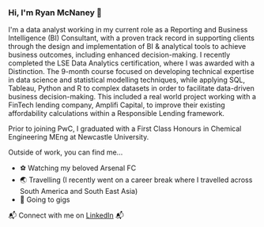 ### Hi, I'm Ryan McNaney 👋

I'm a data analyst working in my current role as a Reporting and Business Intelligence (BI) Consultant, with a proven track record in supporting clients through the design and implementation of BI & analytical tools to achieve business outcomes, including enhanced decision-making. I recently completed the LSE Data Analytics certification, where I was awarded with a Distinction. The 9-month course focused on developing technical expertise in data science and statistical modelling techniques, while applying SQL, Tableau, Python and R to complex datasets in order to facilitate data-driven business decision-making. This included a real world project working with a FinTech lending company, Amplifi Capital, to improve their existing affordability calculations within a Responsible Lending framework.

Prior to joining PwC, I graduated with a First Class Honours in Chemical Engineering MEng at Newcastle University.

Outside of work, you can find me...

- ⚽ Watching my beloved Arsenal FC
- :earth_asia: Travelling (I recently went on a career break where I travelled across South America and South East Asia)
- :musical_note: Going to gigs

📬 Connect with me on [LinkedIn](https://www.linkedin.com/in/ryan-mcnaney-2a009aab?lipi=urn%3Ali%3Apage%3Ad_flagship3_profile_view_base_contact_details%3Br9wNSQmjSc%2BmCUthOwmlIA%3D%3D) 📬

<!--
**ryanmcnaney93/ryanmcnaney93** is a ✨ _special_ ✨ repository because its `README.md` (this file) appears on your GitHub profile.

Here are some ideas to get you started:

- 🔭 I’m currently working on ...
- 🌱 I’m currently learning ...
- 👯 I’m looking to collaborate on ...
- 🤔 I’m looking for help with ...
- 💬 Ask me about ...
- 📫 How to reach me: ...
- 😄 Pronouns: ...
- ⚡ Fun fact: ...
-->
